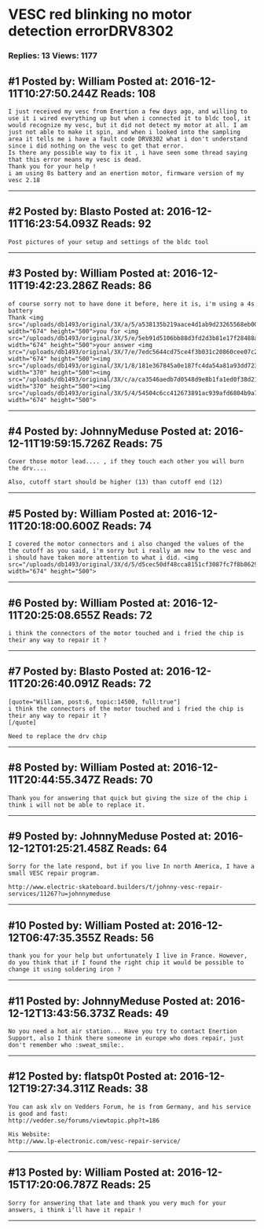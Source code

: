 # VESC red blinking no motor detection errorDRV8302

### Replies: 13 Views: 1177

## \#1 Posted by: William Posted at: 2016-12-11T10:27:50.244Z Reads: 108

```
I just received my vesc from Enertion a few days ago, and willing to use it i wired everything up but when i connected it to bldc tool, it would recognize my vesc, but it did not detect my motor at all. I am just not able to make it spin, and when i looked into the sampling area it tells me i have a fault code DRV8302 what i don't understand since i did nothing on the vesc to get that error.
Is there any possible way to fix it , i have seen some thread saying that this error means my vesc is dead.
Thank you for your help !
i am using 8s battery and an enertion motor, firmware version of my vesc 2.18
```

---
## \#2 Posted by: Blasto Posted at: 2016-12-11T16:23:54.093Z Reads: 92

```
Post pictures of your setup and settings of the bldc tool
```

---
## \#3 Posted by: William Posted at: 2016-12-11T19:42:23.286Z Reads: 86

```
of course sorry not to have done it before, here it is, i'm using a 4s battery
Thank <img src="/uploads/db1493/original/3X/a/5/a538135b219aace4d1ab9d23265568eb00b522f4.jpg" width="674" height="500">you for <img src="/uploads/db1493/original/3X/5/e/5eb91d5106bb88d3fd2d3b81e17f28488a61525a.jpg" width="674" height="500">your answer <img src="/uploads/db1493/original/3X/7/e/7edc5644cd75ce4f3b031c20860cee07c2af9863.jpg" width="674" height="500"><img src="/uploads/db1493/original/3X/1/8/181e367845a0e187fc4da54a81a93dd723ce4fd2.jpg" width="370" height="500"><img src="/uploads/db1493/original/3X/c/a/ca3546aedb7d0548d9e8b1fa1ed0f38d2174403a.jpg" width="370" height="500"><img src="/uploads/db1493/original/3X/5/4/54504c6cc412673891ac939afd6804b9a7573ca5.jpg" width="674" height="500">
```

---
## \#4 Posted by: JohnnyMeduse Posted at: 2016-12-11T19:59:15.726Z Reads: 75

```
Cover those motor lead.... , if they touch each other you will burn the drv....

Also, cutoff start should be higher (13) than cutoff end (12)
```

---
## \#5 Posted by: William Posted at: 2016-12-11T20:18:00.600Z Reads: 74

```
I covered the motor connectors and i also changed the values of the the cutoff as you said, i'm sorry but i really am new to the vesc and i should have taken more attention to what i did. <img src="/uploads/db1493/original/3X/d/5/d5cec50df48cca8151cf3087fc7f8b862984c87a.jpg" width="674" height="500">
```

---
## \#6 Posted by: William Posted at: 2016-12-11T20:25:08.655Z Reads: 72

```
i think the connectors of the motor touched and i fried the chip is their any way to repair it ?
```

---
## \#7 Posted by: Blasto Posted at: 2016-12-11T20:26:40.091Z Reads: 72

```
[quote="William, post:6, topic:14500, full:true"]
i think the connectors of the motor touched and i fried the chip is their any way to repair it ?
[/quote]

Need to replace the drv chip
```

---
## \#8 Posted by: William Posted at: 2016-12-11T20:44:55.347Z Reads: 70

```
Thank you for answering that quick but giving the size of the chip i think i will not be able to replace it.
```

---
## \#9 Posted by: JohnnyMeduse Posted at: 2016-12-12T01:25:21.458Z Reads: 64

```
Sorry for the late respond, but if you live In north America, I have a small VESC repair program. 

http://www.electric-skateboard.builders/t/johnny-vesc-repair-services/11267?u=johnnymeduse
```

---
## \#10 Posted by: William Posted at: 2016-12-12T06:47:35.355Z Reads: 56

```
thank you for your help but unfortunately I live in France. However, do you think that if I found the right chip it would be possible to change it using soldering iron ?
```

---
## \#11 Posted by: JohnnyMeduse Posted at: 2016-12-12T13:43:56.373Z Reads: 49

```
No you need a hot air station... Have you try to contact Enertion Support, also I think there someone in europe who does repair, just don't remember who :sweat_smile:.
```

---
## \#12 Posted by: flatsp0t Posted at: 2016-12-12T19:27:34.311Z Reads: 38

```
You can ask xlv on Vedders Forum, he is from Germany, and his service is good and fast:
http://vedder.se/forums/viewtopic.php?t=186

His Website:
http://www.lp-electronic.com/vesc-repair-service/
```

---
## \#13 Posted by: William Posted at: 2016-12-15T17:20:06.787Z Reads: 25

```
Sorry for answering that late and thank you very much for your answers, i think i'll have it repair !
```

---

